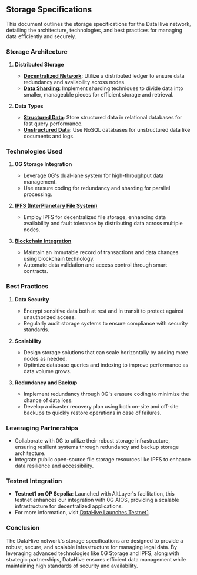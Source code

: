 ## Storage Specifications

This document outlines the storage specifications for the DataHive network, detailing the architecture, technologies, and best practices for managing data efficiently and securely.

### Storage Architecture

1. **Distributed Storage**
   - **[Decentralized Network](/docs/infrastructure/decentralized-network.md)**: Utilize a distributed ledger to ensure data redundancy and availability across nodes.
   - **[Data Sharding](/docs/infrastructure/data-sharding.md)**: Implement sharding techniques to divide data into smaller, manageable pieces for efficient storage and retrieval.

2. **Data Types**
   - **[Structured Data](/docs/storage/structured-data.md)**: Store structured data in relational databases for fast query performance.
   - **[Unstructured Data](/docs/storage/unstructured-data.md)**: Use NoSQL databases for unstructured data like documents and logs.

### Technologies Used

1. **0G Storage Integration**
   - Leverage 0G's dual-lane system for high-throughput data management.
   - Use erasure coding for redundancy and sharding for parallel processing.

2. **[IPFS (InterPlanetary File System)](/docs/storage/ipfs.md)**
   - Employ IPFS for decentralized file storage, enhancing data availability and fault tolerance by distributing data across multiple nodes.

3. **[Blockchain Integration](/docs/blockchain/integration.md)**
   - Maintain an immutable record of transactions and data changes using blockchain technology.
   - Automate data validation and access control through smart contracts.

### Best Practices

1. **Data Security**
   - Encrypt sensitive data both at rest and in transit to protect against unauthorized access.
   - Regularly audit storage systems to ensure compliance with security standards.

2. **Scalability**
   - Design storage solutions that can scale horizontally by adding more nodes as needed.
   - Optimize database queries and indexing to improve performance as data volume grows.

3. **Redundancy and Backup**
   - Implement redundancy through 0G's erasure coding to minimize the chance of data loss.
   - Develop a disaster recovery plan using both on-site and off-site backups to quickly restore operations in case of failures.

### Leveraging Partnerships

- Collaborate with 0G to utilize their robust storage infrastructure, ensuring resilient systems through redundancy and backup storage architecture.
- Integrate public open-source file storage resources like IPFS to enhance data resilience and accessibility.

### Testnet Integration

- **Testnet1 on OP Sepolia**: Launched with AltLayer's facilitation, this testnet enhances our integration with 0G AIOS, providing a scalable infrastructure for decentralized applications.
- For more information, visit [DataHive Launches Testnet1](https://www.datahive.network/post/datahive-launches-testnet1-on-op-sepolia-facilitated-by-altlayer-advancing-integration-with-0g-aios).

### Conclusion

The DataHive network's storage specifications are designed to provide a robust, secure, and scalable infrastructure for managing legal data. By leveraging advanced technologies like 0G Storage and IPFS, along with strategic partnerships, DataHive ensures efficient data management while maintaining high standards of security and availability.
